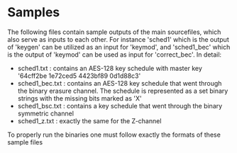 # Samples

The following files contain sample outputs of the main sourcefiles, which also serve as inputs to each other. For instance 'sched1' which is the output of 'keygen' can be utilized as an input for 'keymod', and 'sched1_bec' which is the output of 'keymod' can be used as input for 'correct_bec'. In detail: 

- sched1.txt : contains an AES-128 key schedule with master key '64cff2be 1e72ced5 4423bf89 0d1d88c3'
- sched1_bec.txt : contains an AES-128 key schedule that went through the binary erasure channel. The schedule is represented as a set binary strings with the missing bits marked as 'X'
- sched1_bsc.txt : contains a key schedule that went through the binary symmetric channel
- sched1_z.txt : exactly the same for the Z-channel 

To properly run the binaries one must follow exactly the formats of these sample files